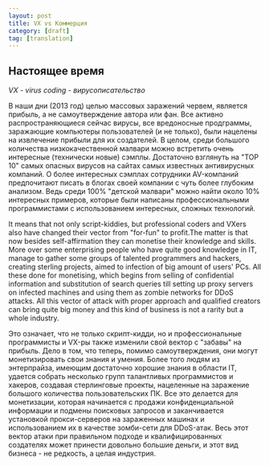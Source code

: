 ```yaml
---
layout: post
title: VX vs Коммерция
category: [draft]
tag: [translation]
---
```


## Настоящее время

_VX - virus coding - вирусописательство_

В наши дни (2013 год) целью массовых заражений червем, является прибыль, а не самоутверждение автора или фан. Все активно распространяющиеся сейчас вирусы, все вредоносные продграммы, заражающие компьютеры пользователей (и не только), были нацелены на извлечение прибыли для их создателей. В целом, среди большого количества низкокачественной малвари можно встретить очень интересные (технически новые) сэмплы. Достаточно взглянуть на "TOP 10" самых опасных вирусов на сайтах самых известных антивирусных компаний. О более интересных сэмплах сотрудники AV-компаний предпочитают писать в блогах своей компании с чуть более глубоким анализом. Ведь среди 100% "детской малвари" можно найти около 10% интересных примеров, которые были написаны профессиональными программистами с использованием интересных, сложных технологий. 

It means that not only script-kiddies, but professional coders and VXers also have changed their vector from "for-fun" to profit.The matter is that now besides self-affirmation they can monetise their knowledge and skills. More over some enterprising people who have quite good knowledge in IT, manage to gather some groups of talented programmers and hackers, creating sterling projects, aimed to infection of big amount of users' PCs. All these done for monetising, which begins from selling of confidential information and substitution of search queries till setting up proxy servers on infected machines and using them as zombie networks for DDoS attacks. All this vector of attack with proper approach and qualified creators can bring quite big money and this kind of business is not a rarity but a whole industry.

Это означает, что не только скрипт-кидди, но и профессиональные программисты и VX-ры также изменили свой вектор с "забавы" на прибыль. Дело в том, что теперь, помимо самоутверждения, они могут монетизировать свои знания и умения. Более того людям из энтерпрайза, имеющим достаточно хорошие знания в области IT, удается собрать несколько групп талантливых программистов и хакеров, создавая стерлинговые проекты, нацеленные на заражение большого количества пользовательских ПК. Все это делается для монетизации, которая начинается с продажи конфиденциальной информации и подмены поисковых запросов и заканчивается установкой прокси-серверов на зараженных машинах и использованием их в качестве зомби-сети для DDoS-атак. Весь этот вектор атаки при правильном подходе и квалифицированных создателях может принести довольно большие деньги, и этот вид бизнеса - не редкость, а целая индустрия.
